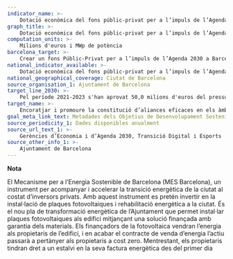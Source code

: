 ```yaml
---
indicator_name: >-
    Dotació econòmica del fons públic-privat per a l’impuls de l’Agenda 2030 Barcelona
graph_title: >-
    Dotació econòmica del fons públic-privat per a l’impuls de l’Agenda 2030 Barcelona
computation_units: >- 
    Milions d'euros i MWp de potència
barcelona_target: >-
    Crear un fons Públic-Privat per a l’impuls de l’Agenda 2030 a Barcelona
national_indicator_available: >-
    Dotació econòmica del fons públic-privat per a l’impuls de l’Agenda 2030 Barcelona
national_geographical_coverage: Ciutat de Barcelona
source_organisation_1: Ajuntament de Barcelona
target_line_2030: >-
    Pel període 2021-2023 s'han aprovat 50,0 milions d'euros del pressupost de l'Ajuntament. Objectiu d'inversió privada 2021-2023: 166,0 milions d'euros. Objectiu de potència instal·lada 2021-2023: 83,0 MWp
target_name: >-
    Encoratjar i promoure la constitució d’aliances eficaces en els àmbits públic, público-privat i de la societat civil, aprofitant l’experiència i les estratègies d’obtenció de recursos dels partenariats
goal_meta_link_text: Metadades dels Objetius de Desenvolupament Sostenible de les Nacions Unides (pdf 894kB)
source_periodicity_1: Dades disponibles anualment
source_url_text_1: >-
    Gerències d’Economia i d’Agenda 2030, Transició Digital i Esports
source_other_info_1: >-
    Ajuntament de Barcelona
---
```

**Nota**

El Mecanisme per a l’Energia Sostenible de Barcelona (MES Barcelona), un instrument per acompanyar i accelerar la transició energètica de la ciutat al costat d’inversors privats. 
Amb aquest instrument es pretén invertir en la instal·lació de plaques fotovoltaiques i rehabilitació energètica a la ciutat.
És el nou pla de transformació energètica de l’Ajuntament que permet instal·lar plaques fotovoltaiques als edifici mitjançant una solució finançada amb garantia dels materials. Els finançadors de la fotovoltaica vendran l’energia als propietaris de l’edifici, i en acabar el contracte de venda d’energia l’actiu passarà a pertànyer als propietaris a cost zero. Mentrestant, els propietaris tindran dret a un estalvi en la seva factura energètica des del primer dia
